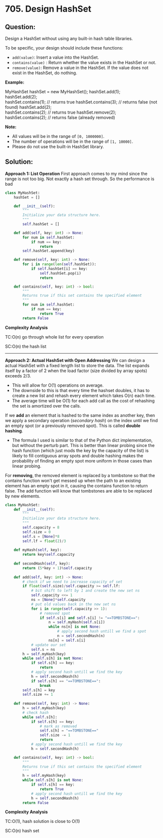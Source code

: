 
# 705. Design HashSet


## Question:

Design a HashSet without using any built-in hash table libraries.

To be specific, your design should include these functions:

-   `add(value)`: Insert a value into the HashSet.
-   `contains(value)`  : Return whether the value exists in the HashSet or not.
-   `remove(value)`: Remove a value in the HashSet. If the value does not exist in the HashSet, do nothing.

  
**Example:**

MyHashSet hashSet = new MyHashSet();
hashSet.add(1);         
hashSet.add(2);         
hashSet.contains(1);    // returns true
hashSet.contains(3);    // returns false (not found)
hashSet.add(2);          
hashSet.contains(2);    // returns true
hashSet.remove(2);          
hashSet.contains(2);    // returns false (already removed)

  
**Note:**

-   All values will be in the range of  `[0, 1000000]`.
-   The number of operations will be in the range of `[1, 10000]`.
-   Please do not use the built-in HashSet library.

## Solution:

**Approach 1: List Operation**
First approach comes to my mind since the range is not too big.
Not exactly a hash set through. So the performance is bad
```python
class MyHashSet:
    hashSet = []

    def __init__(self):
        """
        Initialize your data structure here.
        """
        self.hashSet = []

    def add(self, key: int) -> None:
        for num in self.hashSet:
            if num == key:
                return
        self.hashSet.append(key)

    def remove(self, key: int) -> None:
        for i in range(len(self.hashSet)):
            if self.hashSet[i] == key:
                self.hashSet.pop(i)
                return

    def contains(self, key: int) -> bool:
        """
        Returns true if this set contains the specified element
        """
        for num in self.hashSet:
            if num == key:
                return True
        return False
```

**Complexity Analysis**

  

TC:O(n) go through whole list for every operation

SC:O(n) the hash list

---

**Approach 2: Actual HashSet with Open Addressing**
We can design a actual HashSet with a fixed length list to store the data. 
The list expands itself by a factor of 2 when the load factor (size divided by array spots) exceeds 2/3.
- This will allow for O(1) operations on average. 
- The downside to this is that every time the hashset doubles, it has to create a new list and rehash every element which takes O(n) each time.
- The average time will be O(1) for each add call as the cost of rehashing the set is amortized over the calls.

If we **add** an element that is hashed to the same index as another key, then we apply a secondary operation (*secondary hash*) on the index until we find an empty spot (or a previously removed spot). This is called **double hashing**.
- The formula I used is similar to that of the Python dict implementation, but without the perturb part. This is better than linear probing since the hash function (which just mods the key by the capacity of the list) is likely to fill contiguous array spots and double hashing makes the probability of finding an empty spot more uniform in those cases than linear probing.

For **removing**, the removed element is replaced by a tombstone so that the contains function won't get messed up when the path to an existing element has an empty spot in it, causing the contains function to return false. The add function will know that tombstones are able to be replaced by new elements.
```python
class MyHashSet:
    def __init__(self):
        """
        Initialize your data structure here.
        """
        self.capacity = 8
        self.size = 0
        self.s = [None]*8
        self.lf = float(2)/3
    
    def myHash(self, key):
        return key%self.capacity
    
    def secondHash(self, key):
        return (5*key + 1)%self.capacity
    
    def add(self, key: int) -> None:
        # check if we need to increase capacity of set
        if float(self.size)/self.capacity >= self.lf:
            # bit shift to left by 1 and create the new set ns
            self.capacity <<= 1
            ns = [None]*self.capacity
            # put old values back in the new set ns
            for i in range(self.capacity >> 1):
	            # removed spot
                if self.s[i] and self.s[i] != "==TOMBSTONE==":
                    n = self.myHash(self.s[i])
                    while ns[n] is not None:
                        # apply second hash untill we find a spot
                        n = self.secondHash(n)
                    ns[n] = self.s[i]
            # update our set
            self.s = ns
        h = self.myHash(key)
        while self.s[h] is not None:
            if self.s[h] == key:
                return
            # apply second hash untill we find the key
            h = self.secondHash(h)
            if self.s[h] == "==TOMBSTONE==":
                break
        self.s[h] = key
        self.size += 1
        
    def remove(self, key: int) -> None:
        h = self.myHash(key)
        # check hash
        while self.s[h]:
            if self.s[h] == key:
                # mark as removed
                self.s[h] = "==TOMBSTONE=="
                self.size -= 1
                return
            # apply second hash untill we find the key
            h = self.secondHash(h)

    def contains(self, key: int) -> bool:
        """
        Returns true if this set contains the specified element
        """
        h = self.myHash(key)
        while self.s[h] is not None:
            if self.s[h] == key:
                return True
            # apply second hash untill we find the key
            h = self.secondHash(h)
        return False
```

**Complexity Analysis**

  
TC:O(1), hash solution is close to O(1)

SC:O(n) hash set
